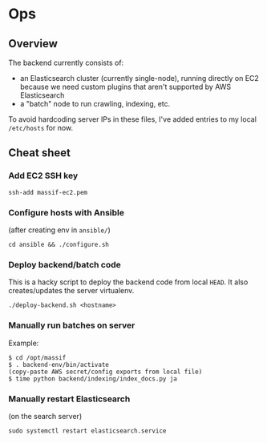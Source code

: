 # Ops

## Overview

The backend currently consists of:
* an Elasticsearch cluster (currently single-node), running directly on EC2 because we need custom plugins that aren't supported by AWS Elasticsearch
* a "batch" node to run crawling, indexing, etc.

To avoid hardcoding server IPs in these files, I've added entries to my local `/etc/hosts` for now.

## Cheat sheet

### Add EC2 SSH key

`ssh-add massif-ec2.pem`

### Configure hosts with Ansible

(after creating env in `ansible/`)

`cd ansible && ./configure.sh`

### Deploy backend/batch code

This is a hacky script to deploy the backend code from local `HEAD`. It also creates/updates the server virtualenv.

`./deploy-backend.sh <hostname>`

### Manually run batches on server

Example:

```
$ cd /opt/massif
$ . backend-env/bin/activate
(copy-paste AWS secret/config exports from local file)
$ time python backend/indexing/index_docs.py ja
```

### Manually restart Elasticsearch

(on the search server)

`sudo systemctl restart elasticsearch.service`
